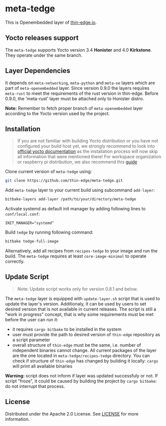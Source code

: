 # meta-tedge

This is Openembedded layer of [thin-edge.io](https://github.com/thin-edge/thin-edge.io).

## Yocto releases support

The `meta-tedge` supports Yocto version 3.4 **Honister** and 4.0 **Kirkstone**. They operate under the same branch. 

## Layer Dependencies

It depends on `meta-networking`, `meta-python` and `meta-oe` layers which are part of `meta-openembedded` layer. Since version 0.9.0 the layers requires `meta-rust` to meet the requirements of the rust version in thin-edge. Before 0.9.0, the 'meta-rust' layer must be attached only to Honister distro.

**Note:** Remember to fetch proper branch of `meta-openembedded` layer according to the Yocto version used by the
project.

## Installation

> If you are not familiar with building Yocto distribution or you have not configured your build host yet, we strongly
> recommend to look into [official yocto documentation](https://docs.yoctoproject.org/brief-yoctoprojectqs/index.html)
> as the installation process will now skip all information that were mentioned there! For workspace organization or
> raspberry pi distribution, we also recommend this [guide](https://github.com/jynik/ready-set-yocto)

Clone current version of `meta-tedge` using:

```bash
git clone https://github.com/thin-edge/meta-tedge.git
```

Add `meta-tedge` layer to your current build using subcommand `add-layer`:

```bash
bitbake-layers add-layer /path/to/your/directory/meta-tedge
```

Activate systemd as default init manager by adding following lines to `conf/local.conf`:

```
INIT_MANAGER="systemd"
```

Build `tedge` by running following command:

```bash
bitbake tedge-full-image
```

Alternatively, add all recipes from `recipes-tedge` to your image and run the build. The `meta-tedge` requires at least
`core-image-minimal` to operate correctly.

## Update Script

> Note: Update script works only for version 0.8.1 and below.

The `meta-tedge` layer is equipped with `update-layer.sh` script that is used to update the layer's version.
Additionaly, it can be used by users to set desired version that is not available in current releases. The script is
still a "work in progress" concept, that is why some requirements must be met before the user can run it:

- it requires `cargo bitbake` to be installed in the system
- user must provide the path to desired version of `thin-edge` repository as a script parameter
- overall structure of `thin-edge` must be the same, i.e. number of independent binaries cannot change. All current
  packages of the layer are the one located in `meta-tedge/recipes-tedge` directory. You can check if structure of
  `thin-edge` has changed by building it locally: `cargo` will print all available binaries

**Warning:** script does not inform if layer was updated successfuly or not. If script "froze", it could be caused by
building the project by `cargo bitbake`: do not interrupt that process.

## License

Distributed under the Apache 2.0 License. See [LICENSE](LICENSE.txt) for more information.
